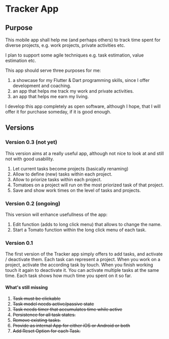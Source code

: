 # Tracker App

## Purpose

This mobile app shall help me (and perhaps others) to track time spent for diverse projects, e.g. work projects, private activities etc.

I plan to support some agile techniques e.g. task estimation, value estimation etc.

This app should serve three purposes for me:

1. a showcase for my Flutter & Dart programming skills, since I offer development and coaching.
2. an app that helps me track my work and private activities.
3. an app that helps me earn my living.

I develop this app completely as open software, although I hope, that I will offer it for purchase someday, if it is good enough.

## Versions

### Version 0.3 (not yet)

This version aims at a really useful app, although not nice to look at and still not with good usability.

1. Let current tasks become projects (basically renaming)
2. Allow to define (new) tasks within each project.
3. Allow to priorize tasks within each project.
4. Tomatoes on a project will run on the most priorized task of that project.
5. Save and show work times on the level of tasks and projects.

### Version 0.2 (ongoing)

This version will enhance usefullness of the app:

1. Edit function (adds to long click menu) that allows to change the name.
2. Start a Tomato function within the long click menu of each task.

### Version 0.1

The first version of the Tracker app simply offers to add tasks, and activate / deactivate them. Each task can represent a project. When you work on a project, activate the according task by touch. When you finish working touch it again to deactivate it. You can activate multiple tasks at the same time. Each task shows how much time you spent on it so far.

#### What's still missing

1. ~~Task must be clickable~~
2. ~~Task model needs active/passive state~~
3. ~~Task needs timer that accumulates time while active~~
4. ~~Persistence for all task states.~~
6. ~~Remove existing tasks.~~
7. ~~Provide as internal App for either iOS or Android or both~~
8. ~~Add Reset Option for each Task.~~
